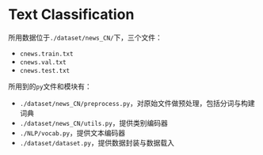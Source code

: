 # Text Classification

所用数据位于```./dataset/news_CN/```下，三个文件：
- ```cnews.train.txt```
- ```cnews.val.txt```
- ```cnews.test.txt```

所用到的```py```文件和模块有：
- ```./dataset/news_CN/preprocess.py```，对原始文件做预处理，包括分词与构建词典
- ```./dataset/news_CN/utils.py```，提供类别编码器
- ```./NLP/vocab.py```，提供文本编码器
- ```./dataset/dataset.py```，提供数据封装与数据载入
